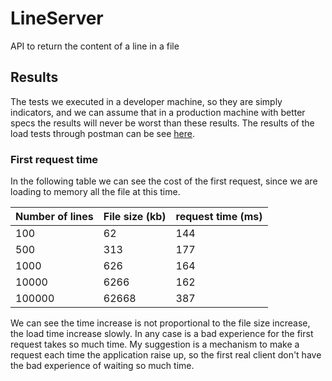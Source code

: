 # LineServer
API to return the content of a line in a file

## Results

The tests we executed in a developer machine, so they are simply indicators, and we can assume that in a production machine with better specs the results will never be worst than these results.
The results of the load tests through postman can be see [here](https://github.com/tiagomrsousa/LineServer/tree/main/Postman%20load%20tests).

### First request time

In the following table we can see the cost of the first request, since we are loading to memory all the file at this time.

| Number of lines | File size (kb) | request time (ms) |
|-----------------|----------------|-------------------|
| 100 | 62 | 144 |
| 500 | 313 | 177 |
| 1000 | 626 | 164 |
| 10000 | 6266 | 162 |
| 100000 | 62668 | 387 |


We can see the time increase is not proportional to the file size increase, the load time increase slowly. In any case is a bad experience for the first request takes so much time. My suggestion is a mechanism to make a request each time the application raise up, so the first real client don't have the bad experience of waiting so much time.
